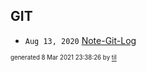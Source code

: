 ## GIT


* <code>Aug 13, 2020</code> [Note-Git-Log](2020-08-13T14-39-44-note-git-log.md)

<sup><sub>generated 8 Mar 2021 23:38:26 by <a href='https://github.com/senorprogrammer/til'>til</a></sub></sup>
